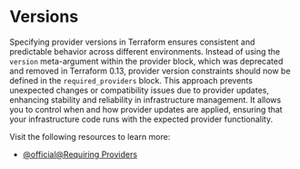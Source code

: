 # Versions

Specifying provider versions in Terraform ensures consistent and predictable behavior across different environments. Instead of using the `version` meta-argument within the provider block, which was deprecated and removed in Terraform 0.13, provider version constraints should now be defined in the `required_providers` block. This approach prevents unexpected changes or compatibility issues due to provider updates, enhancing stability and reliability in infrastructure management. It allows you to control when and how provider updates are applied, ensuring that your infrastructure code runs with the expected provider functionality.

Visit the following resources to learn more:

- [@official@Requiring Providers](https://developer.hashicorp.com/terraform/language/providers/requirements#requiring-providers)